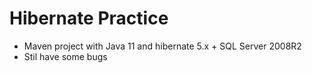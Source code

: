 # Hibernate Practice
- Maven project with Java 11 and hibernate 5.x + SQL Server 2008R2
- Stil have some bugs
